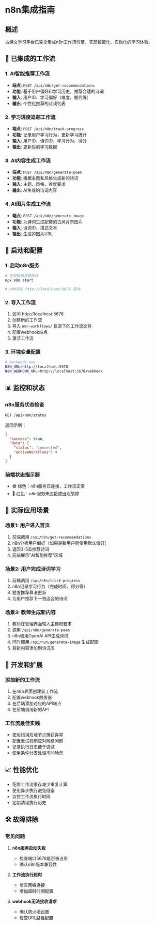 # n8n集成指南

## 概述

古诗文学习平台已完全集成n8n工作流引擎，实现智能化、自动化的学习体验。

## 🔧 已集成的工作流

### 1. AI智能推荐工作流
- **端点**: `POST /api/n8n/get-recommendations`
- **功能**: 基于用户偏好和学习历史，推荐合适的诗词
- **输入**: 用户ID、学习偏好（难度、朝代等）
- **输出**: 个性化推荐的诗词列表

### 2. 学习进度追踪工作流
- **端点**: `POST /api/n8n/track-progress`
- **功能**: 记录用户学习行为，更新学习统计
- **输入**: 用户ID、诗词ID、学习行为、得分
- **输出**: 更新后的学习数据

### 3. AI内容生成工作流
- **端点**: `POST /api/n8n/generate-poem`
- **功能**: 根据主题和风格生成新的诗词
- **输入**: 主题、风格、难度要求
- **输出**: AI生成的诗词内容

### 4. AI图片生成工作流
- **端点**: `POST /api/n8n/generate-image` 
- **功能**: 为诗词生成配套的古风背景图片
- **输入**: 诗词ID、描述文本
- **输出**: 生成的图片URL

## 🚀 启动和配置

### 1. 启动n8n服务
```bash
# 在项目根目录执行
npx n8n start

# n8n将在 http://localhost:5678 启动
```

### 2. 导入工作流
1. 访问 http://localhost:5678
2. 创建新的工作流
3. 导入 `n8n-workflows/` 目录下的工作流文件
4. 配置webhook端点
5. 激活工作流

### 3. 环境变量配置
```bash
# backend/.env
N8N_URL=http://localhost:5678
N8N_WEBHOOK_URL=http://localhost:5678/webhook
```

## 📊 监控和状态

### n8n服务状态检查
```bash
GET /api/n8n/status
```

返回示例：
```json
{
  "success": true,
  "data": {
    "status": "connected",
    "activeWorkflows": 4
  }
}
```

### 前端状态指示器
- 🟢 绿色：n8n服务已连接，工作流正常
- 🔴 红色：n8n服务未连接或出现故障

## 🎯 实际应用场景

### 场景1: 用户进入首页
1. 前端调用 `/api/n8n/get-recommendations`
2. n8n分析用户偏好（如果是新用户则使用默认偏好）
3. 返回3-5首推荐诗词
4. 前端展示"AI智能推荐"区域

### 场景2: 用户完成诗词学习
1. 前端调用 `/api/n8n/track-progress`
2. n8n记录学习行为（完成时间、得分等）
3. 触发推荐算法更新
4. 为用户推荐下一首适合的诗词

### 场景3: 教师生成新内容
1. 教师在管理界面输入主题和要求
2. 调用 `/api/n8n/generate-poem`
3. n8n调用OpenAI API生成诗词
4. 同时调用 `/api/n8n/generate-image` 生成配图
5. 将新内容添加到诗词库

## 🔧 开发和扩展

### 添加新的工作流
1. 在n8n界面创建新工作流
2. 配置webhook触发器
3. 在后端添加对应的API端点
4. 在前端调用新的API

### 工作流最佳实践
- 使用错误处理节点捕获异常
- 配置重试机制应对网络问题
- 记录执行日志便于调试
- 使用条件分支处理不同场景

## 📈 性能优化

- 配置工作流缓存减少重复计算
- 使用异步执行避免阻塞
- 监控工作流执行时间
- 定期清理执行历史

## 🛠️ 故障排除

### 常见问题
1. **n8n服务启动失败**
   - 检查端口5678是否被占用
   - 确认n8n版本兼容性

2. **工作流执行超时**
   - 检查网络连接
   - 增加超时时间配置

3. **webhook无法接收请求**
   - 确认防火墙设置
   - 检查URL路径配置
